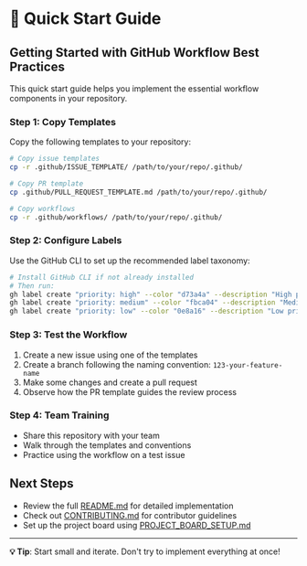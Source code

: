 # 🚀 Quick Start Guide

## Getting Started with GitHub Workflow Best Practices

This quick start guide helps you implement the essential workflow components in your repository.

### Step 1: Copy Templates
Copy the following templates to your repository:

```bash
# Copy issue templates
cp -r .github/ISSUE_TEMPLATE/ /path/to/your/repo/.github/

# Copy PR template
cp .github/PULL_REQUEST_TEMPLATE.md /path/to/your/repo/.github/

# Copy workflows
cp -r .github/workflows/ /path/to/your/repo/.github/
```

### Step 2: Configure Labels
Use the GitHub CLI to set up the recommended label taxonomy:

```bash
# Install GitHub CLI if not already installed
# Then run:
gh label create "priority: high" --color "d73a4a" --description "High priority item"
gh label create "priority: medium" --color "fbca04" --description "Medium priority item"
gh label create "priority: low" --color "0e8a16" --description "Low priority item"
```

### Step 3: Test the Workflow
1. Create a new issue using one of the templates
2. Create a branch following the naming convention: `123-your-feature-name`
3. Make some changes and create a pull request
4. Observe how the PR template guides the review process

### Step 4: Team Training
- Share this repository with your team
- Walk through the templates and conventions
- Practice using the workflow on a test issue

## Next Steps
- Review the full [README.md](README.md) for detailed implementation
- Check out [CONTRIBUTING.md](CONTRIBUTING.md) for contributor guidelines
- Set up the project board using [PROJECT_BOARD_SETUP.md](PROJECT_BOARD_SETUP.md)

---
**💡 Tip**: Start small and iterate. Don't try to implement everything at once!